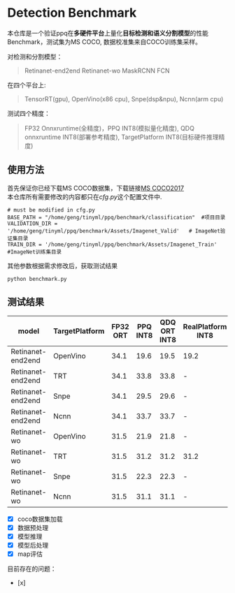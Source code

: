 # Detection Benchmark
本仓库是一个验证ppq在**多硬件平台**上量化**目标检测和语义分割模型**的性能Benchmark，测试集为MS COCO, 数据校准集来自COCO训练集采样。

对检测和分割模型：
> Retinanet-end2end
> Retinanet-wo
> MaskRCNN
> FCN

在四个平台上:
> TensorRT(gpu), OpenVino(x86 cpu), Snpe(dsp&npu), Ncnn(arm cpu)

测试四个精度：
> FP32 Onnxruntime(全精度)，PPQ INT8(模拟量化精度), QDQ onnxruntime INT8(部署参考精度), TargetPlatform INT8(目标硬件推理精度) 

## 使用方法
首先保证你已经下载MS COCO数据集，下载链接[MS COCO2017](https://www.kaggle.com/competitions/imagenet-object-localization-challenge/data)  
本仓库所有需要修改的内容都只在*cfg.py*这个配置文件中.
```python3
# must be modified in cfg.py
BASE_PATH = "/home/geng/tinyml/ppq/benchmark/classification"  #项目目录
VALIDATION_DIR = '/home/geng/tinyml/ppq/benchmark/Assets/Imagenet_Valid'   # ImageNet验证集目录
TRAIN_DIR = '/home/geng/tinyml/ppq/benchmark/Assets/Imagenet_Train' #ImageNet训练集目录   
```
其他参数根据需求修改后，获取测试结果
```python3
python benchmark.py
```

## 测试结果
|model|TargetPlatform|FP32 ORT|PPQ INT8|QDQ ORT INT8|RealPlatform INT8|
|----|----|----|----|----|----|
|Retinanet-end2end|OpenVino|34.1|19.6|19.5|19.2|
|Retinanet-end2end|TRT|34.1|33.8|33.8|-|
|Retinanet-end2end|Snpe|34.1|29.5|29.6|-|
|Retinanet-end2end|Ncnn|34.1|33.7|33.7|-|
|Retinanet-wo|OpenVino|31.5|21.9|21.8|-|
|Retinanet-wo|TRT|31.5|31.2|31.2|31.2|
|Retinanet-wo|Snpe|31.5|22.3|22.3|-|
|Retinanet-wo|Ncnn|31.5|31.1|31.1|-|



- [x] coco数据集加载
- [x] 数据预处理
- [x] 模型推理
- [x] 模型后处理
- [x] map评估

目前存在的问题：
- [x] 